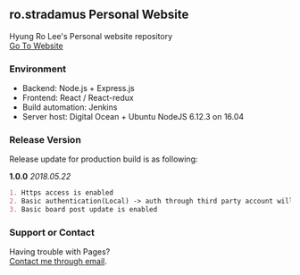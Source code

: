 ## ro.stradamus Personal Website

Hyung Ro Lee's Personal website repository </br>
[Go To Website](https://hyungrolee.com)

### Environment

- Backend: Node.js + Express.js
- Frontend: React / React-redux
- Build automation: Jenkins
- Server host: Digital Ocean + Ubuntu NodeJS 6.12.3 on 16.04

### Release Version

Release update for production build is as following:

**1.0.0** _2018.05.22_
```markdown
1. Https access is enabled
2. Basic authentication(Local) -> auth through third party account will be implemented
3. Basic board post update is enabled
```

### Support or Contact

Having trouble with Pages? </br>
[Contact me through email](rolee0429@gmail.com).
